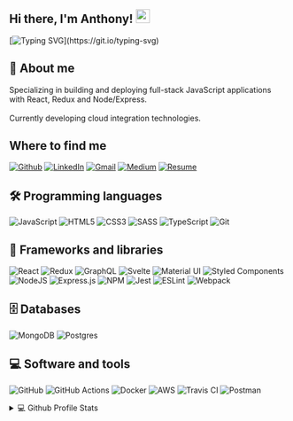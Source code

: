 <h2>Hi there, I'm Anthony! <img src="https://media.giphy.com/media/hvRJCLFzcasrR4ia7z/giphy.gif" width="25px"></h2>

[![Typing SVG](https://readme-typing-svg.herokuapp.com?lines=Welcome+to+my+Github!;Full+stack+software+engineer;Based+in+New+York;)](https://git.io/typing-svg)

## 🧩 About me
Specializing in building and deploying full-stack JavaScript applications with React, Redux and Node/Express. 
<br/>
<br/>
Currently developing cloud integration technologies.
<br/>

## Where to find me 
[![Github](https://img.shields.io/badge/-Github-181717?style=for-the-badge&logo=Github&logoColor=white)](https://github.com/anthonymarinated)
[![LinkedIn](https://img.shields.io/badge/-LinkedIn-0077B5?style=for-the-badge&logo=LinkedIn&logoColor=white)](https://www.linkedin.com/in/anthmari/)
[![Gmail](https://img.shields.io/badge/Gmail-D14836?style=for-the-badge&logo=gmail&logoColor=white)](mailto:anthonymarin718@gmail.com)
[![Medium](https://img.shields.io/badge/Medium-12100E?style=for-the-badge&logo=medium&logoColor=white)](https://medium.com/@lrinkedewit/what-is-mist-3902e46f037c)
[![Resume](https://img.shields.io/badge/Resume-E10098?style=for-the-badge&logoColor=black)](https://github.com/anthonymarinated/anthonymarinated/raw/main/assets/Anthony+Marin+Resume.pdf)

## 🛠 Programming languages
![JavaScript](https://img.shields.io/badge/javascript-%23323330.svg?style=for-the-badge&logo=javascript&logoColor=%23F7DF1E)
![HTML5](https://img.shields.io/badge/html5-%23E34F26.svg?style=for-the-badge&logo=html5&logoColor=white)
![CSS3](https://img.shields.io/badge/css3-%231572B6.svg?style=for-the-badge&logo=css3&logoColor=white)
![SASS](https://img.shields.io/badge/SASS-hotpink.svg?style=for-the-badge&logo=SASS&logoColor=white)
![TypeScript](https://img.shields.io/badge/typescript-%23007ACC.svg?style=for-the-badge&logo=typescript&logoColor=white)
![Git](https://img.shields.io/badge/git-%23F05033.svg?style=for-the-badge&logo=git&logoColor=white)
<br/>

## 🧰 Frameworks and libraries
![React](https://img.shields.io/badge/react-%2320232a.svg?style=for-the-badge&logo=react&logoColor=%2361DAFB)
![Redux](https://img.shields.io/badge/redux-%23593d88.svg?style=for-the-badge&logo=redux&logoColor=white)
![GraphQL](https://img.shields.io/badge/GraphQl-E10098?style=for-the-badge&logo=graphql&logoColor=white)
![Svelte](https://img.shields.io/badge/svelte-%23f1413d.svg?style=for-the-badge&logo=svelte&logoColor=white)
![Material UI](https://img.shields.io/badge/Material%20UI-007FFF?style=for-the-badge&logo=mui&logoColor=white)
![Styled Components](https://img.shields.io/badge/styled--components-DB7093?style=for-the-badge&logo=styled-components&logoColor=white)
![NodeJS](https://img.shields.io/badge/node.js-6DA55F?style=for-the-badge&logo=node.js&logoColor=white)
![Express.js](https://img.shields.io/badge/express.js-%23404d59.svg?style=for-the-badge&logo=express&logoColor=%2361DAFB)
![NPM](https://img.shields.io/badge/npm-CB3837?style=for-the-badge&logo=npm&logoColor=white)
![Jest](https://img.shields.io/badge/-jest-%23C21325?style=for-the-badge&logo=jest&logoColor=white)
![ESLint](https://img.shields.io/badge/ESLint-4B3263?style=for-the-badge&logo=eslint&logoColor=white)
![Webpack](https://img.shields.io/badge/Webpack-8DD6F9?style=for-the-badge&logo=Webpack&logoColor=white)
<br/>

## 🗄️ Databases
![MongoDB](https://img.shields.io/badge/MongoDB-%234ea94b.svg?style=for-the-badge&logo=mongodb&logoColor=white)
![Postgres](https://img.shields.io/badge/postgres-%23316192.svg?style=for-the-badge&logo=postgresql&logoColor=white)
<br/>

## 💻 Software and tools
![GitHub](https://img.shields.io/badge/github-%23121011.svg?style=for-the-badge&logo=github&logoColor=white)
![GitHub Actions](https://img.shields.io/badge/github%20actions-%232671E5.svg?style=for-the-badge&logo=githubactions&logoColor=white)
![Docker](https://img.shields.io/badge/docker-%230db7ed.svg?style=for-the-badge&logo=docker&logoColor=white)
![AWS](https://img.shields.io/badge/AWS-%23FF9900.svg?style=for-the-badge&logo=amazon-aws&logoColor=white)
![Travis CI](https://img.shields.io/badge/travis_CI-3EAAAF?style=for-the-badge&logo=travisci&logoColor=white)
![Postman](https://img.shields.io/badge/Postman-FF6C37?style=for-the-badge&logo=Postman&logoColor=white)
<br/>

<details>
  <summary>💻 Github Profile Stats</summary>
  <br/>
  
[![anthonymarinated's GitHub stats](https://github-readme-stats.vercel.app/api?username=anthonymarinated&hide=stars&count_private=true&show_icons=true&theme=tokyonight)](https://github.com/anthonymarinated/github-readme-stats)

[![Top Languages](https://github-readme-stats.vercel.app/api/top-langs/?username=anthonymarinated&layout=compact&theme=tokyonight)](https://github.com/anthonymarinated/github-readme-stats)

</details>
